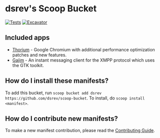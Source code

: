 # dsrev's Scoop Bucket

[![Tests](https://github.com/dsrev/scoop-bucket/actions/workflows/ci.yml/badge.svg)](https://github.com/dsrev/scoop-bucket/actions/workflows/ci.yml) [![Excavator](https://github.com/dsrev/scoop-bucket/actions/workflows/excavator.yml/badge.svg)](https://github.com/dsrev/scoop-bucket/actions/workflows/excavator.yml)

Included apps
-------------

* [Thorium](https://thorium.rocks/) - Google Chromium with additional performance optimization patches and new features.
* [Gajim](https://gajim.org/) - An instant messaging client for the XMPP protocol which uses the GTK toolkit.

How do I install these manifests?
---------------------------------

To add this bucket, run `scoop bucket add dsrev https://github.com/dsrev/scoop-bucket`. To install, do `scoop install <manifest>`.

How do I contribute new manifests?
----------------------------------

To make a new manifest contribution, please read the [Contributing Guide](https://github.com/ScoopInstaller/.github/blob/main/.github/CONTRIBUTING.md).
